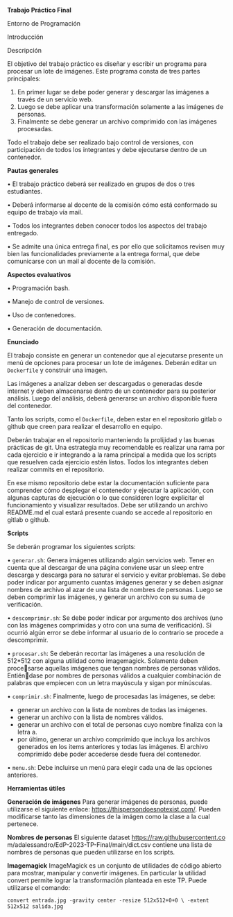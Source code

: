 **Trabajo Práctico Final**

Entorno de Programación

Introducción

Descripción

El objetivo del trabajo práctico es diseñar y escribir un programa para procesar
un lote de imágenes. Este programa consta de tres partes principales:
1. En primer lugar se debe poder generar y descargar las imágenes a través
de un servicio web.
2. Luego se debe aplicar una transformación solamente a las imágenes de
personas.
3. Finalmente se debe generar un archivo comprimido con las imágenes
procesadas.

Todo el trabajo debe ser realizado bajo control de versiones, con participación
de todos los integrantes y debe ejecutarse dentro de un contenedor.

**Pautas generales**

• El trabajo práctico deberá ser realizado en grupos de dos o tres estudiantes.

• Deberá informarse al docente de la comisión cómo está conformado su
equipo de trabajo vía mail.

• Todos los integrantes deben conocer todos los aspectos del trabajo entregado.

• Se admite una única entrega final, es por ello que solicitamos revisen
muy bien las funcionalidades previamente a la entrega formal, que debe
comunicarse con un mail al docente de la comisión.

**Aspectos evaluativos**

• Programación bash.

• Manejo de control de versiones.

• Uso de contenedores.

• Generación de documentación.

**Enunciado**

El trabajo consiste en generar un contenedor que al ejecutarse presente un menú
de opciones para procesar un lote de imágenes. Deberán editar un `Dockerfile`
y construir una imagen.

Las imágenes a analizar deben ser descargadas o generadas desde internet y
deben almacenarse dentro de un contenedor para su posterior análisis. Luego
del análisis, deberá generarse un archivo disponible fuera del contenedor.

Tanto los scripts, como el `Dockerfile`, deben estar en el repositorio gitlab o
github que creen para realizar el desarrollo en equipo.

Deberán trabajar en el repositorio manteniendo la prolijidad y las buenas prácticas de git. Una estrategia muy recomendable es realizar una rama por cada
ejercicio e ir integrando a la rama principal a medida que los scripts que resuelven
cada ejercicio estén listos. Todos los integrantes deben realizar commits en el
repositorio.

En ese mismo repositorio debe estar la documentación suficiente para comprender
cómo desplegar el contenedor y ejecutar la aplicación, con algunas capturas
de ejecución o lo que consideren logre explicitar el funcionamiento y visualizar
resultados. Debe ser utilizando un archivo README.md el cual estará presente
cuando se accede al repositorio en gitlab o github.

**Scripts**

Se deberán programar los siguientes scripts:

• `generar.sh`: Genera imágenes utilizando algún servicios web. Tener
en cuenta que al descargar de una página conviene usar un sleep entre
descarga y descarga para no saturar el servicio y evitar problemas. Se debe
poder indicar por argumento cuantas imágenes generar y se deben asignar
nombres de archivo al azar de una lista de nombres de personas. Luego
se deben comprimir las imágenes, y generar un archivo con su suma de
verificación.

• `descomprimir.sh`: Se debe poder indicar por argumento dos archivos (uno
con las imágenes comprimidas y otro con una suma de verificación). Si
ocurrió algún error se debe informar al usuario de lo contrario se procede
a descomprimir.

• `procesar.sh`: Se deberán recortar las imágenes a una resolución de
512*512 con alguna utilidad como imagemagick. Solamente deben procesarse aquellas imágenes que tengan nombres de personas válidos. Entiéndase por nombres de personas válidos a cualquier combinación de palabras
que empiecen con un letra mayúscula y sigan por minúsculas.

• `comprimir.sh`: Finalmente, luego de procesadas las imágenes, se debe:
- generar un archivo con la lista de nombres de todas las imágenes.
- generar un archivo con la lista de nombres válidos.
- generar un archivo con el total de personas cuyo nombre finaliza con
la letra a.
- por último, generar un archivo comprimido que incluya los archivos
generados en los items anteriores y todas las imágenes. El archivo
comprimido debe poder accederse desde fuera del contenedor.

• `menu.sh`: Debe incluirse un menú para elegir cada una de las opciones
anteriores.

**Herramientas útiles**

**Generación de imágenes** Para generar imágenes de personas, puede utilizarse
el siguiente enlace: https://thispersondoesnotexist.com/. Pueden
modificarse tanto las dimensiones de la imágen como la clase a la cual
pertenece.

**Nombres de personas** El siguiente dataset https://raw.githubusercontent.co
m/adalessandro/EdP-2023-TP-Final/main/dict.csv contiene una lista de
nombres de personas que pueden utilizarse en los scripts.

**Imagemagick** ImageMagick es un conjunto de utilidades de código abierto
para mostrar, manipular y convertir imágenes. En particular la utilidad
convert permite lograr la transformación planteada en este TP. Puede
utilizarse el comando:

`convert entrada.jpg -gravity center -resize 512x512+0+0 \
-extent 512x512 salida.jpg`